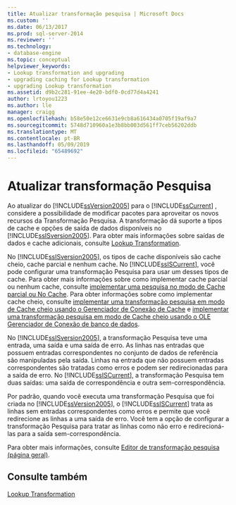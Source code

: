 ```yaml
---
title: Atualizar transformação pesquisa | Microsoft Docs
ms.custom: ''
ms.date: 06/13/2017
ms.prod: sql-server-2014
ms.reviewer: ''
ms.technology:
- database-engine
ms.topic: conceptual
helpviewer_keywords:
- Lookup transformation and upgrading
- upgrading caching for Lookup transformation
- upgrading Lookup transformation
ms.assetid: d9b2c281-91ee-4e20-bdf0-0cd77d4a4241
author: lrtoyou1223
ms.author: lle
manager: craigg
ms.openlocfilehash: b58e50e12ce6631e9cb8a616434a0705f19af9a7
ms.sourcegitcommit: 5748d710960a1e3b8bb003d561ff7ceb56202ddb
ms.translationtype: MT
ms.contentlocale: pt-BR
ms.lasthandoff: 05/09/2019
ms.locfileid: "65489692"
---
```

# <a name="upgrade-lookup-transformations"></a>Atualizar transformação Pesquisa
  Ao atualizar do [!INCLUDE[ssVersion2005](../../includes/ssversion2005-md.md)] para o [!INCLUDE[ssCurrent](../../includes/sscurrent-md.md)] , considere a possibilidade de modificar pacotes para aproveitar os novos recursos da Transformação Pesquisa. A transformação dá suporte a tipos de cache e opções de saída de dados disponíveis no [!INCLUDE[ssISversion2005](../../includes/ssisversion2005-md.md)]. Para obter mais informações sobre saídas de dados e cache adicionais, consulte [Lookup Transformation](../../integration-services/data-flow/transformations/lookup-transformation.md).  
  
 No [!INCLUDE[ssISversion2005](../../includes/ssisversion2005-md.md)], os tipos de cache disponíveis são cache cheio, cache parcial e nenhum cache. No [!INCLUDE[ssISCurrent](../../includes/ssiscurrent-md.md)], você pode configurar uma transformação Pesquisa para usar um desses tipos de cache. Para obter mais informações sobre como implementar cache parcial ou nenhum cache, consulte [implementar uma pesquisa no modo de Cache parcial ou No Cache](../../integration-services/data-flow/transformations/implement-a-lookup-in-no-cache-or-partial-cache-mode.md). Para obter informações sobre como implementar cache cheio, consulte [implementar uma transformação pesquisa em modo de Cache cheio usando o Gerenciador de Conexão de Cache](../../integration-services/connection-manager/lookup-transformation-full-cache-mode-cache-connection-manager.md) e [implementar uma transformação pesquisa em modo de Cache cheio usando o OLE Gerenciador de Conexão de banco de dados](../../integration-services/connection-manager/lookup-transformation-full-cache-mode-ole-db-connection-manager.md).  
  
 No [!INCLUDE[ssISversion2005](../../includes/ssisversion2005-md.md)], a transformação Pesquisa teve uma entrada, uma saída e uma saída de erro. As linhas nas entradas que possuem entradas correspondentes no conjunto de dados de referência são manipuladas pela saída. Linhas na entrada que não possuem entradas correspondentes são tratadas como erros e podem ser redirecionadas para a saída de erro. No [!INCLUDE[ssISCurrent](../../includes/ssiscurrent-md.md)], a transformação Pesquisa tem duas saídas: uma saída de correspondência e outra sem-correspondência.  
  
 Por padrão, quando você executa uma transformação Pesquisa que foi criada no [!INCLUDE[ssVersion2005](../../includes/ssversion2005-md.md)], o [!INCLUDE[ssISCurrent](../../includes/ssiscurrent-md.md)] trata as linhas sem entradas correspondentes como erros e permite que você redirecione as linhas a uma saída de erro. Você tem a opção de configurar a transformação Pesquisa para tratar as linhas como não erro e redirecioná-las para a saída sem-correspondência.  
  
 Para obter mais informações, consulte [Editor de transformação pesquisa &#40;página geral&#41;](../../integration-services/general-page-of-integration-services-designers-options.md).  
  
## <a name="see-also"></a>Consulte também  
 [Lookup Transformation](../../integration-services/data-flow/transformations/lookup-transformation.md)  
  
  
